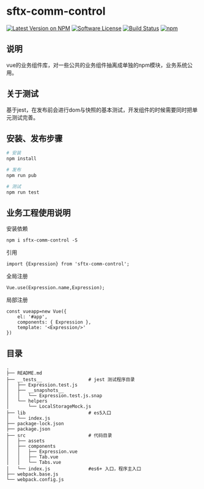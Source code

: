 # sftx-comm-control

[![Latest Version on NPM](https://img.shields.io/npm/v/sftx-comm-control.svg?style=flat-square)](https://npmjs.com/package/sftx-comm-control)
[![Software License](https://img.shields.io/badge/license-MIT-brightgreen.svg?style=flat-square)](LICENSE.md)
[![Build Status](https://img.shields.io/travis/spatie/sftx-comm-control/master.svg?style=flat-square)](https://travis-ci.org/spatie/sftx-comm-control)
[![npm](https://img.shields.io/npm/dt/sftx-comm-control.svg?style=flat-square)](https://www.npmjs.com/package/sftx-comm-control)

## 说明
vue的业务组件库，对一些公共的业务组件抽离成单独的npm模块，业务系统公用。
## 关于测试
基于jest，在发布前会进行dom与快照的基本测试，开发组件的时候需要同时把单元测试完善。
## 安装、发布步骤
``` bash
# 安装
npm install

# 发布
npm run pub

# 测试
npm run test
```

## 业务工程使用说明
安装依赖
```
npm i sftx-comm-control -S
```
引用
```
import {Expression} from 'sftx-comm-control';
```
全局注册
```
Vue.use(Expression.name,Expression);
```
局部注册
```
const vueapp=new Vue({
    el: '#app',
    components: { Expression },
    template: '<Expression/>'
})
```
## 目录
```
.
├── README.md
├── __tests__                 # jest 测试程序目录
│   ├── Expression.test.js
│   ├── __snapshots__
│   │   └── Expression.test.js.snap
│   └── helpers
│       └── LocalStorageMock.js
├── lib                       # es5入口
│   └── index.js
├── package-lock.json
├── package.json
├── src                       # 代码目录
│   ├── assets
│   ├── components
│   │   ├── Expression.vue
│   │   ├── Tab.vue
│   │   └── Tabs.vue
│   └── index.js              #es6+ 入口，程序主入口
├── webpack.base.js
└── webpack.config.js
```




